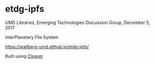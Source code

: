 # etdg-ipfs

UMD Libraries, Emerging Technologies Discussion Group, December 5, 2017

InterPlanetary File System

https://wallberg-umd.github.io/etdg-ipfs/

Built using [Cleaver](https://github.com/jdan/cleaver)